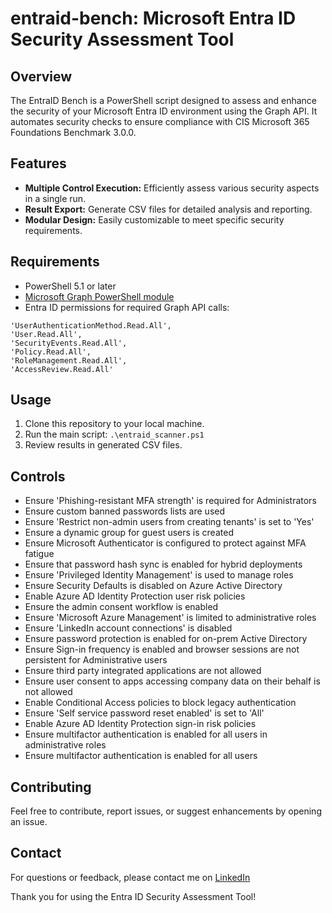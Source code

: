 # entraid-bench: Microsoft Entra ID Security Assessment Tool

## Overview

The EntraID Bench is a PowerShell script designed to assess and enhance the security of your Microsoft Entra ID environment using the Graph API. It automates security checks to ensure compliance with CIS Microsoft 365 Foundations Benchmark 3.0.0.

## Features

- **Multiple Control Execution:** Efficiently assess various security aspects in a single run.
- **Result Export:** Generate CSV files for detailed analysis and reporting.
- **Modular Design:** Easily customizable to meet specific security requirements.


## Requirements

- PowerShell 5.1 or later
- [Microsoft Graph PowerShell module](https://learn.microsoft.com/en-us/powershell/microsoftgraph/installation?view=graph-powershell-1.0) 
- Entra ID permissions for required Graph API calls:

```
'UserAuthenticationMethod.Read.All',
'User.Read.All',
'SecurityEvents.Read.All',
'Policy.Read.All',
'RoleManagement.Read.All',
'AccessReview.Read.All'
```

## Usage

1. Clone this repository to your local machine.
2. Run the main script: `.\entraid_scanner.ps1`
3. Review results in generated CSV files.

## Controls

- Ensure 'Phishing-resistant MFA strength' is required for Administrators
- Ensure custom banned passwords lists are used
- Ensure 'Restrict non-admin users from creating tenants' is set to 'Yes'
- Ensure a dynamic group for guest users is created
- Ensure Microsoft Authenticator is configured to protect against MFA fatigue
- Ensure that password hash sync is enabled for hybrid deployments
- Ensure 'Privileged Identity Management' is used to manage roles
- Ensure Security Defaults is disabled on Azure Active Directory
- Enable Azure AD Identity Protection user risk policies
- Ensure the admin consent workflow is enabled
- Ensure 'Microsoft Azure Management' is limited to administrative roles
- Ensure 'LinkedIn account connections' is disabled
- Ensure password protection is enabled for on-prem Active Directory
- Ensure Sign-in frequency is enabled and browser sessions are not persistent for Administrative users
- Ensure third party integrated applications are not allowed
- Ensure user consent to apps accessing company data on their behalf is not allowed
- Enable Conditional Access policies to block legacy authentication
- Ensure 'Self service password reset enabled' is set to 'All'
- Enable Azure AD Identity Protection sign-in risk policies
- Ensure multifactor authentication is enabled for all users in administrative roles
- Ensure multifactor authentication is enabled for all users

## Contributing

Feel free to contribute, report issues, or suggest enhancements by opening an issue.

## Contact

For questions or feedback, please contact me on [LinkedIn](https://www.linkedin.com/in/alaanasser00/)

Thank you for using the Entra ID Security Assessment Tool!

